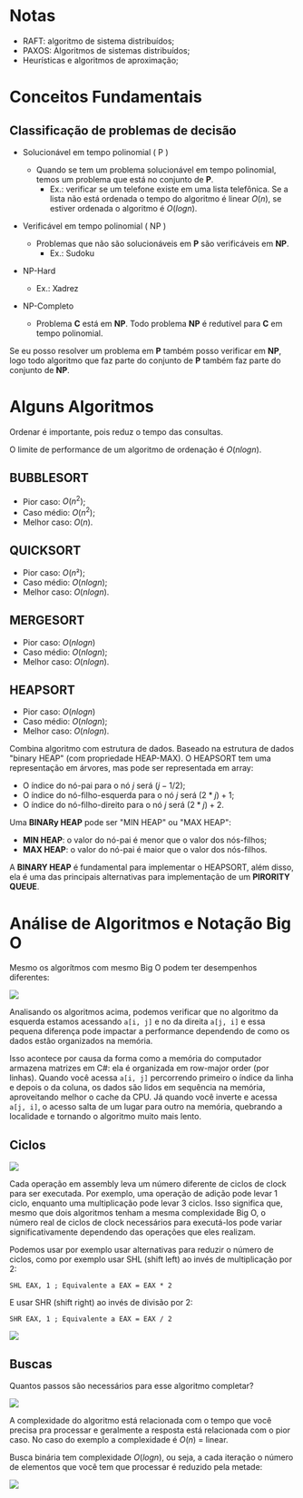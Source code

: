 # Notas

- RAFT: algoritmo de sistema distribuídos;
- PAXOS: Algoritmos de sistemas distribuídos;
- Heurísticas e algoritmos de aproximação;

# Conceitos Fundamentais

## Classificação de problemas de decisão

- Solucionável em tempo polinomial ( P )
  - Quando se tem um problema solucionável em tempo polinomial, temos um problema que está no conjunto de **P**.
    - Ex.: verificar se um telefone existe em uma lista telefônica. Se a lista não está ordenada o tempo do algoritmo é linear $O(n)$, se estiver ordenada o algoritmo é $O(log n)$.

- Verificável em tempo polinomial ( NP )
  - Problemas que não são solucionáveis em **P** são verificáveis em **NP**.
    - Ex.: Sudoku
- NP-Hard
  - Ex.: Xadrez
- NP-Completo
  - Problema **C** está em **NP**. Todo problema **NP** é redutível para **C** em tempo polinomial.

Se eu posso resolver um problema em **P** também posso verificar em **NP**, logo todo algoritmo que faz parte do conjunto de **P** também faz parte do conjunto de **NP**.

# Alguns Algoritmos

Ordenar é importante, pois reduz o tempo das consultas.

O limite de performance de um algoritmo de ordenação é $O(nlogn)$.

## BUBBLESORT

- Pior caso: $O(n^2)$;
- Caso médio: $O(n^2)$;
- Melhor caso: $O(n)$.

## QUICKSORT

- Pior caso: $O(n²)$;
- Caso médio: $O(n log n)$;
- Melhor caso: $O(n log n)$.

## MERGESORT

- Pior caso: $O(n log n)$
- Caso médio: $O(n log n)$;
- Melhor caso: $O(n log n)$.
  
## HEAPSORT

- Pior caso: $O(n log n)$
- Caso médio: $O(n log n)$;
- Melhor caso: $O(n log n)$.

Combina algoritmo com estrutura de dados. Baseado na estrutura de dados "binary HEAP" (com propriedade HEAP-MAX).
O HEAPSORT tem uma representação em árvores, mas pode ser representada em array:

- O índice do nó-pai para o nó $j$ será $(j-1/2)$;
- O índice do nó-filho-esquerda para o nó $j$ será $(2*j)+1$;
- O índice do nó-filho-direito para o nó $j$ será $(2*j)+2$.

Uma **BINARy HEAP** pode ser "MIN HEAP" ou "MAX HEAP":

- **MIN HEAP**: o valor do nó-pai é menor que o valor dos nós-filhos;
- **MAX HEAP**: o valor do nó-pai é maior que o valor dos nós-filhos.

A **BINARY HEAP** é fundamental para implementar o HEAPSORT, além disso, ela é uma das principais alternativas para implementação de um **PIRORITY QUEUE**.

# Análise de Algoritmos e Notação Big O

Mesmo os algorítmos com mesmo Big O podem ter desempenhos diferentes:

![](big-o-nao-eh-suficiente-para-definir-performance.png)

Analisando os algoritmos acima, podemos  verificar que no algoritmo da esquerda estamos acessando `a[i, j]` e no da direita `a[j, i]` e essa pequena diferença pode impactar a performance dependendo de como os dados estão organizados na memória.

Isso acontece por causa da forma como a memória do computador armazena matrizes em C#: ela é organizada em row-major order (por linhas). Quando você acessa `a[i, j]` percorrendo primeiro o índice da linha e depois o da coluna, os dados são lidos em sequência na memória, aproveitando melhor o cache da CPU. Já quando você inverte e acessa `a[j, i]`, o acesso salta de um lugar para outro na memória, quebrando a localidade e tornando o algoritmo muito mais lento.

## Ciclos

![](ciclos-operacoes-assembly.png)

Cada operação em assembly leva um número diferente de ciclos de clock para ser executada. Por exemplo, uma operação de adição pode levar 1 ciclo, enquanto uma multiplicação pode levar 3 ciclos. Isso significa que, mesmo que dois algoritmos tenham a mesma complexidade Big O, o número real de ciclos de clock necessários para executá-los pode variar significativamente dependendo das operações que eles realizam.

Podemos usar por exemplo usar alternativas para reduzir o número de ciclos, como por exemplo usar SHL (shift left) ao invés de multiplicação por 2:

```assembly
SHL EAX, 1 ; Equivalente a EAX = EAX * 2
```

E usar SHR (shift right) ao invés de divisão por 2:

```assembly
SHR EAX, 1 ; Equivalente a EAX = EAX / 2
```

![](shl-shr.png)

## Buscas

Quantos passos são necessários para esse algoritmo completar?

![](search-algoritmo.png)

A complexidade do algoritmo está relacionada com o tempo que você precisa pra processar e geralmente a resposta está relacionada com o pior caso.
No caso do exemplo a complexidade é $O(n)$ = linear.

Busca binária tem complexidade $O(log n)$, ou seja, a cada iteração o número de elementos que você tem que processar é reduzido pela metade:

![](busca-binaria.png)
